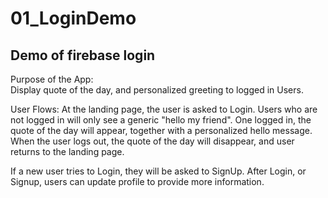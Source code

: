 # 01_LoginDemo
Demo of firebase login
----------------------

Purpose of the App:  
Display quote of the day, and personalized greeting to logged in Users. 

User Flows:
At the landing page, the user is asked to Login.
Users who are not logged in will only see a generic "hello my friend".
One logged in, the quote of the day will appear, together with a personalized hello message. 
When the user logs out, the quote of the day will disappear, and user returns to the landing page.

If a new user tries to Login, they will be asked to SignUp.
After Login, or Signup,  users can update profile to provide more information.

